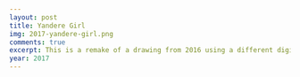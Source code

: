 ```yaml
---
layout: post
title: Yandere Girl
img: 2017-yandere-girl.png
comments: true
excerpt: This is a remake of a drawing from 2016 using a different digital painting style I was experimenting with at the time.
year: 2017
---
```

